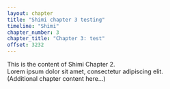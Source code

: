 ```yaml
---
layout: chapter
title: "Shimi chapter 3 testing"
timeline: "Shimi"
chapter_number: 3
chapter_title: "Chapter 3: test"
offset: 3232
---
```


This is the content of Shimi Chapter 2.  
Lorem ipsum dolor sit amet, consectetur adipiscing elit.  
(Additional chapter content here...)
